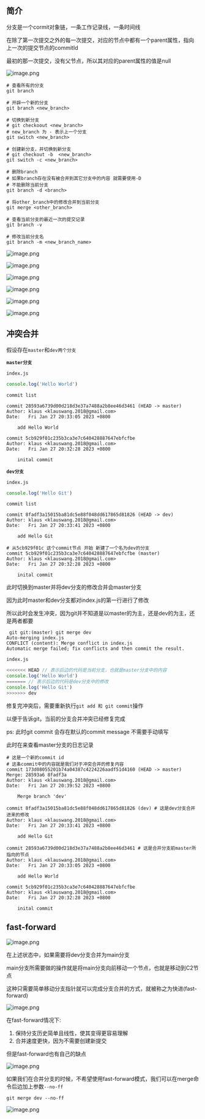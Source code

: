 ## 简介

分支是一个cormit对象链，一条工作记录线，一条时间线

在除了第一次提交之外的每一次提交，对应的节点中都有一个parent属性，指向上一次的提交节点的commitId

最初的那一次提交，没有父节点，所以其对应的parent属性的值是null

![image.png](https://s2.loli.net/2023/01/27/9XDm8sYIjcVMwnH.png) 

```shell
# 查看所有的分支
git branch

# 开辟一个新的分支
git branch <new_branch>

# 切换到新分支
# git checkoout <new_branch>
# new_branch 为 - 表示上一个分支
git switch <new_branch>

# 创建新分支，并切换到新分支
# git checkout -b  <new_branch>
git switch -c <new_branch>

# 删除branch
# 如果branch存在没有被合并到其它分支中的内容 就需要使用-D
# 不能删除当前分支
git branch -d <branch> 

# 将other_branch中的修改合并到当前分支
git merge <other_branch>

# 查看当前分支的最近一次的提交记录
git branch -v

# 修改当前分支名
git branch -m <new_branch_name>
```



![image.png](https://s2.loli.net/2023/01/27/UjOiDqFeCG3xJma.png) 

![image.png](https://s2.loli.net/2023/01/27/L56k89t4qKVHUgQ.png) 

![image.png](https://s2.loli.net/2023/01/27/M81FLvi2f3IuoY6.png) 

![image.png](https://s2.loli.net/2023/01/27/mD7oa9YAS1fqXhU.png)  

 ![image.png](https://s2.loli.net/2023/01/27/qgP3vUfRMHAFVw1.png) 

![image.png](https://s2.loli.net/2023/01/27/5ZTHgb1ksltXaUW.png) 



## 冲突合并

假设存在`master`和`dev两个分支`

**`master分支`**

`index.js`

```js
console.log('Hello World')
```

`commit list`

```shell
commit 28593a6739d00d218d3e37a7488a2b8ee46d3461 (HEAD -> master)
Author: klaus <klauswang.2018@gmail.com>
Date:   Fri Jan 27 20:33:05 2023 +0800

    add Hello World

commit 5cb929f01c235b3ca3e7c640428887647ebfcfbe
Author: klaus <klauswang.2018@gmail.com>
Date:   Fri Jan 27 20:32:28 2023 +0800

    inital commit
```



**`dev分支`**

`index.js`

```js
console.log('Hello Git')
```

`commit list`

```shell
commit 8fadf3a15015ba81dc5e88f048dd617865d81826 (HEAD -> dev)
Author: klaus <klauswang.2018@gmail.com>
Date:   Fri Jan 27 20:33:41 2023 +0800

    add Hello Git

# 从5cb929f01c 这个commit节点 开始 新建了一个名为dev的分支
commit 5cb929f01c235b3ca3e7c640428887647ebfcfbe (master)
Author: klaus <klauswang.2018@gmail.com>
Date:   Fri Jan 27 20:32:28 2023 +0800

    inital commit
```



此时切换到master并将dev分支的修改合并会master分支

因为此时master和dev分支都对index.js的第一行进行了修改

所以此时会发生冲突，因为git并不知道是以master的为主，还是dev的为主，还是两者都要

```shell
 git git:(master) git merge dev
Auto-merging index.js
CONFLICT (content): Merge conflict in index.js
Automatic merge failed; fix conflicts and then commit the result.
```

`index.js`

```js
<<<<<<< HEAD // 表示后边的代码是当前分支，也就是master分支中的内容
console.log('Hello World')
======= // 表示后边的代码是dev分支中的修改
console.log('Hello Git') 
>>>>>>> dev
```

修复完冲突后，需要重新执行`git add 和 git commit`操作

以便于告诉git，当前的分支合并冲突已经修复完成

ps: 此时git commit 会存在默认的commit message 不需要手动填写



此时在来查看master分支的日志记录

```shell
# 这是一个新的commit id 
# 这条commit中的内容就是我们对于冲突合并的修复内容
commit 173d08055201b74a04387c4224226aadf51d4160 (HEAD -> master) 
Merge: 28593a6 8fadf3a
Author: klaus <klauswang.2018@gmail.com>
Date:   Fri Jan 27 20:39:52 2023 +0800

    Merge branch 'dev'

commit 8fadf3a15015ba81dc5e88f048dd617865d81826 (dev) # 这是dev分支合并进来的修改
Author: klaus <klauswang.2018@gmail.com>
Date:   Fri Jan 27 20:33:41 2023 +0800

    add Hello Git

commit 28593a6739d00d218d3e37a7488a2b8ee46d3461 # 这是合并分支前master所指向的节点
Author: klaus <klauswang.2018@gmail.com>
Date:   Fri Jan 27 20:33:05 2023 +0800

    add Hello World

commit 5cb929f01c235b3ca3e7c640428887647ebfcfbe
Author: klaus <klauswang.2018@gmail.com>
Date:   Fri Jan 27 20:32:28 2023 +0800

    inital commit
```



## fast-forward

![image.png](https://s2.loli.net/2023/01/29/KIwmVcMJYsU2f3i.png) 

在上述状态中，如果需要将dev分支合并为main分支

main分支所需要做的操作就是将main分支向前移动一个节点，也就是移动到C2节点

这种只需要简单移动分支指针就可以完成分支合并的方式，就被称之为快进(fast-forward)

![image.png](https://s2.loli.net/2023/01/29/rv769xBfZJYeU82.png) 

在fast-forward情况下:

1. 保持分支历史简单且线性，使其变得更容易理解
2. 合并速度更快，因为不需要创建新提交

但是fast-forward也有自己的缺点

![image.png](https://s2.loli.net/2023/01/29/5QsrZlgRHef1EPq.png) 

如果我们在合并分支的时候，不希望使用fast-forward模式，我们可以在merge命令后边加上参数`--no-ff`

```shell
git merge dev --no-ff
```

![image.png](https://s2.loli.net/2023/01/29/MU2VHyxeD8NvcdL.png) 

